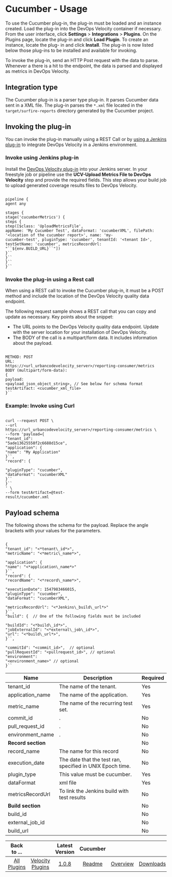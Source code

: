 
# Cucumber - Usage

To use the Cucumber plug-in, the plug-in must be loaded and an instance created. Load the plug-in
into the DevOps Velocity container if necessary. From the user interface, click **Settings** > ****Integrations**** >
**Plugins**. On the Plugins page, locate the plug-in and click **Load Plugin**. To create an instance, locate the plug-
in and click **Install**. The plug-in is now listed below those plug-ins to be installed and available for invoking.


To invoke the plug-in, send an HTTP Post request with the data to parse. Whenever a there is a hit to the endpoint, the
data is parsed and displayed as metrics in DevOps Velocity.

## Integration type

The Cucumber plug-in is a parser type plug-in. It parses Cucumber data sent in a XML file. The plug-in parses the `*.xml` file located in the `target/surfire-reports` directory generated by the Cucumber project.

## Invoking the plug-in


You can invoke the plug-in manually using a REST Call or by [using a Jenkins plug-in](#invokejenkins) to integrate DevOps Velocity in a Jenkins environment.

### Invoke using Jenkins plug-in

Install the [DevOps Velocity plug-in](https://plugins.jenkins.io/urbancode-velocity) into your Jenkins server. In your freestyle job or pipeline use the **UCV-Upload Metrics File to DevOps Velocity** step and provide the required fields. This step allows your build job to upload generated coverage results files to DevOps Velocity.


```

pipeline {
agent any

stages {
stage('cucumberMetrics') {
steps {
step([$class: 'UploadMetricsFile',
appName: 'My Cucumber Test', dataFormat: 'cucumberXML', filePath: '<location of the cucumber report>', name: 'my-
cucumber-test', pluginType: 'cucumber', tenantId: '<tenant Id>', testSetName: 'cucumber', metricsRecordUrl:
"``${env.BUILD_URL}``"])
}``
}``
}``
}``

```

### Invoke the plug-in using a Rest call


When using a REST call to invoke the Cucumber plug-in, it must be a POST method and include the location of the DevOps Velocity quality data endpoint.

The following request sample shows a REST call that you can copy and update as necessary. Key points about the snippet:

* The URL points to the DevOps Velocity quality data endpoint. Update with the server location for your installation of DevOps Velocity.
* The BODY of the call is a multipart/form data. It includes information about the payload.


```

METHOD: POST
URL:
https://<url_urbancodevelocity_server>/reporting-consumer/metrics
BODY (multipart/form-data):
{
payload:
<payload_json_object_string>, // See below for schema format
testArtifact: <cucumber_xml_file>
}``

```

### Example: Invoke using Curl


```

curl --request POST \
--url
https://url_urbancodevelocity_server>/reporting-consumer/metrics \
--form 'payload={
"tenant_id":
"5ade13625558f2c6688d15ce",
"application": {
"name": "My Application"
}``,
"record": {

"pluginType": "cucumber",
"dataFormat": "cucumberXML"
}``
}``
' \
--form testArtifact=@test-
result/cucumber.xml

```

## Payload schema

The following shows the schema for the payload. Replace the angle brackets with your values for the parameters.

```

{
"tenant_id": "<*tenant\_id*>",
"metricName": "<*metric\_name*>",

"application": {
"name": "<*application\_name*>"
}``,
"record": {
"recordName": "<*record\_name*>",

"executionDate": 1547983466015,
"pluginType": "cucumber",
"dataFormat": "cucumberXML",

"metricsRecordUrl": "<*Jenkins\_build\_url*>"
}``,
"build": {  // One of the following fields must be included

"buildId": "<*build\_id*>",
"jobExternalId": "<*external\_job\_id*>",
"url": "<*build\_url*>",
}``,

"commitId": "<commit_id>",  // optional
"pullRequestId": "<pullrequest_id>", // optional
"environment":
"<environment_name>" // optional
}``

```

| Name |Description | Required |
| --- | --- | --- |
| tenant\_id | The name of the tenant. | Yes |
| application\_name| The name of the application. | Yes |
| metric\_name | The name of the recurring test set. | Yes |
| commit\_id | . | No |
| pull\_request\_id | . | No |
| environment\_name | . | No |
| **Record section** |  | No |
| record\_name | The name for this record | No |
| execution\_date | The date that the test ran, specified in UNIX Epoch time. | No |
|plugin\_type | This value must be cucumber. | Yes |
| dataFormat | xml file | Yes |
| metricsRecordUrl | To link the Jenkins build with test results | No |
| **Build section** |  | No |
| build\_id |  | No |
| external\_job\_id |  | No|
| build\_url |  | No |


|Back to ...||Latest Version|Cucumber |||
| :---: | :---: | :---: | :---: | :---: | :---: |
|[All Plugins](../../index.md)|[Velocity Plugins](../README.md)|[1.0.8](https://raw.githubusercontent.com/UrbanCode/IBM-UCV-PLUGINS/main/files/ucv-ext-cucumber/ucv-ext-cucumber-1.0.8.tar.zip)|[Readme](README.md)|[Overview](overview.md)|[Downloads](downloads.md)|
